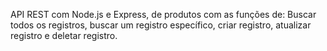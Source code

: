 API REST com Node.js e Express, de produtos com as funções de: Buscar todos os registros, buscar um registro específico, criar registro, atualizar registro e deletar registro.
